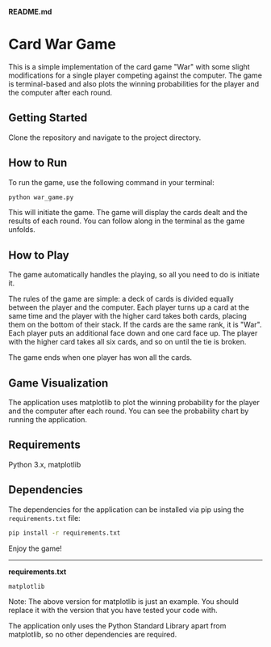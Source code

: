 **README.md**

# Card War Game

This is a simple implementation of the card game "War" with some slight modifications for a single player competing against the computer. The game is terminal-based and also plots the winning probabilities for the player and the computer after each round.

## Getting Started

Clone the repository and navigate to the project directory.

## How to Run

To run the game, use the following command in your terminal:

```bash
python war_game.py
```

This will initiate the game. The game will display the cards dealt and the results of each round. You can follow along in the terminal as the game unfolds.

## How to Play

The game automatically handles the playing, so all you need to do is initiate it.

The rules of the game are simple: a deck of cards is divided equally between the player and the computer. Each player turns up a card at the same time and the player with the higher card takes both cards, placing them on the bottom of their stack. If the cards are the same rank, it is "War". Each player puts an additional face down and one card face up. The player with the higher card takes all six cards, and so on until the tie is broken.

The game ends when one player has won all the cards.

## Game Visualization

The application uses matplotlib to plot the winning probability for the player and the computer after each round. You can see the probability chart by running the application.

## Requirements

Python 3.x, matplotlib

## Dependencies

The dependencies for the application can be installed via pip using the `requirements.txt` file:

```bash
pip install -r requirements.txt
```

Enjoy the game!

---
**requirements.txt**

```bash
matplotlib
```

Note: The above version for matplotlib is just an example. You should replace it with the version that you have tested your code with. 

The application only uses the Python Standard Library apart from matplotlib, so no other dependencies are required.
